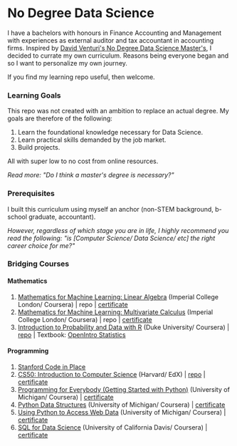 # No Degree Data Science
I have a bachelors with honours in Finance Accounting and Management with experiences as external auditor and tax accountant in accounting firms. Inspired by [David Venturi's No Degree Data Science Master's](https://davidventuri.com/blog/my-data-science-masters "David Venturi's No Degree Data Science Master's"), I decided to currate my own curriculum. Reasons being everyone began  and so I want to personalize my own journey.

If you find my learning repo useful, then welcome.

### Learning Goals
This repo was not created with an ambition to replace an actual degree. My goals are therefore of the following:
1. Learn the foundational knowledge necessary for Data Science.
2. Learn practical skills demanded by the job market.
3. Build projects.

All with super low to no cost from online resources.

_Read more: "Do I think a master's degree is necessary?"_

### Prerequisites
I built this curriculum using myself an anchor (non-STEM background, b-school graduate, accountant).

*However, regardless of which stage you are in life, I highly recommend you read the following: "is [Computer Science/ Data Science/ etc] the right career choice for me?"*

### Bridging Courses
#### Mathematics
1. [Mathematics for Machine Learning: Linear Algebra](https://www.coursera.org/learn/linear-algebra-machine-learning/home/welcome "Mathematics for Machine Learning: Linear Algebra") (Imperial College London/ Coursera) | repo | [certificate](https://coursera.org/share/1669232101d985c26e57e44efa8c11a1 "certificate")
2. [Mathematics for Machine Learning: Multivariate Calculus](https://www.coursera.org/learn/multivariate-calculus-machine-learning/home/welcome "Mathematics for Machine Learning: Multivariate Calculus") (Imperial College London/ Coursera) | repo | [certificate](https://coursera.org/share/07e5fdc5d8e1d7ba3781c579c2fcd21a "certificate")
3. [Introduction to Probability and Data with R](https://www.coursera.org/learn/probability-intro/home/welcome "Introduction to Probability and Data with R") (Duke University/ Coursera) | [repo](https://github.com/mariafshan/no-degree-data-science/tree/main/duke-stats-with-r/introduction-to-probability-and-data-with-r "repo") | Textbook: [OpenIntro Statistics](https://leanpub.com/os "OpenIntro Statistics")

#### Programming
1. [Stanford Code in Place](https://codeinplace.stanford.edu/ "Stanford Code in Place")
2. [CS50: Introduction to Computer Science](https://www.edx.org/course/introduction-computer-science-harvardx-cs50x "CS50: Introduction to Computer Science") (Harvard/ EdX) | [repo](https://github.com/me50/mariafshan "repo") | [certificate](https://cs50.harvard.edu/certificates/5487bd80-cc87-4b54-bf5e-dca0798cac28 "certificate")
3. [Programming for Everybody (Getting Started with Python)](https://www.coursera.org/learn/python/home/welcome "Programming for Everybody (Getting Started with Python)") (University of Michigan/ Coursera) | [certificate](https://coursera.org/share/33ee1ba8f6f11fd074c1a5ddcf71f0e2 "certificate")
4. [Python Data Structures](https://www.coursera.org/learn/python-data/home/welcome "Python Data Structures") (University of Michigan/ Coursera) | [certificate](https://coursera.org/share/4a1e81f483e02a94b85f42199574de9b "certificate")
5. [Using Python to Access Web Data](https://www.coursera.org/learn/python-network-data/home/welcome "Using Python to Access Web Data") (University of Michigan/ Coursera) | [certificate](https://coursera.org/share/0099091c1c20c53037356f0afb1ea966 "certificate")
6. [SQL for Data Science](https://www.coursera.org/learn/sql-for-data-science/home/welcome "SQL for Data Science") (University of California Davis/ Coursera) | [certificate](https://coursera.org/share/3a8841e1fa16244a4f9677fb58a5d60d "certificate")
